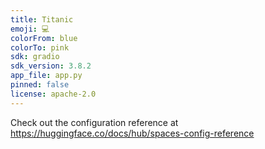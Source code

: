 ```yaml
---
title: Titanic
emoji: 💻
colorFrom: blue
colorTo: pink
sdk: gradio
sdk_version: 3.8.2
app_file: app.py
pinned: false
license: apache-2.0
---
```


Check out the configuration reference at https://huggingface.co/docs/hub/spaces-config-reference
